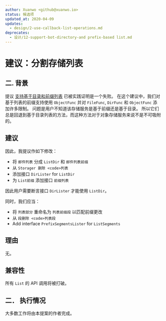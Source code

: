 ```yaml
---
author: Xuanwo <github@xuanwo.io>
status: 候选项
updated_at: 2020-04-09
updates:
  - design/2-use-callback-list-operations.md
deprecates:
  - 设计/12-support-bot-directory-and prefix-based list.md
---
```


# 建议：分割存储列表

## 二. 背景

提议 [支持基于目录和前缀列表](./12-support-both-directory-and-prefix-based-list.md) 已被实践证明是一个失败。 在这个建议中，我们对基于列表的前缀支持使用 `ObjectFunc` 并对 `FileFunc`, `DirFunc` 和 `ObjectFunc` 添加许多限制。 问题是用户不知道该存储服务是基于前缀还是基于目录。 所以它们总是回退到基于目录列表的方法，而这种方法对于对象存储服务来说不是不可吸附的。

## 建议

因此，我提议作如下修改：

- 将 `邮件列表` 分成 `ListDir` 和 `邮件列表前缀`
- 从 `Storager 删除 <code>列表`</code>
- 添加接口 `DirLister` for `ListDir`
- 为 `List前缀` 添加接口 `前缀列表`

因此用户需要断言接口 `DirLister` 才能使用 `ListDir`。

同时，我们应当：

- 将 `列表部分` 重命名为 `列表前缀段` 以匹配前缀更改
- 从 `段删除 <code>列表段`</code>
- Add interface `PrefixSegmentsLister` for `ListSegments`

## 理由

无。

## 兼容性

所有 `List` 的 API 调用将被打破。

## 二． 执行情况

大多数工作将由本提案的作者完成。